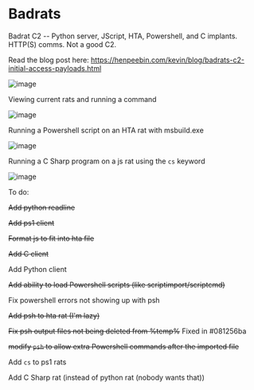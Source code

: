 # Badrats

Badrat C2 -- Python server, JScript, HTA, Powershell, and C implants. HTTP(S) comms. Not a good C2.

Read the blog post here: https://henpeebin.com/kevin/blog/badrats-c2-initial-access-payloads.html

![image](/uploads/55cacc2c41463365ee6b86171b4ce5cc/image.png)

Viewing current rats and running a command

![image](/uploads/55fb1a39bafee727bf216e45e7e04ee2/image.png)

Running a Powershell script on an HTA rat with msbuild.exe

![image](/uploads/2704d05148ed58402a8a3509da693cac/image.png)

Running a C Sharp program on a js rat using the `cs` keyword

![image](/uploads/be43bcb34c075851dd77da0da35eaffb/image.png)

To do:

~~Add python readline~~

~~Add ps1 client~~

~~Format js to fit into hta file~~

~~Add C client~~

Add Python client

~~Add ability to load Powershell scripts (like scriptimport/scriptcmd)~~

Fix powershell errors not showing up with psh

~~Add psh to hta rat (I'm lazy)~~

~~Fix psh output files not being deleted from %temp%~~ Fixed in #081256ba

~~modify `psh` to allow extra Powershell commands after the imported file~~

Add `cs` to ps1 rats

Add C Sharp rat (instead of python rat (nobody wants that))